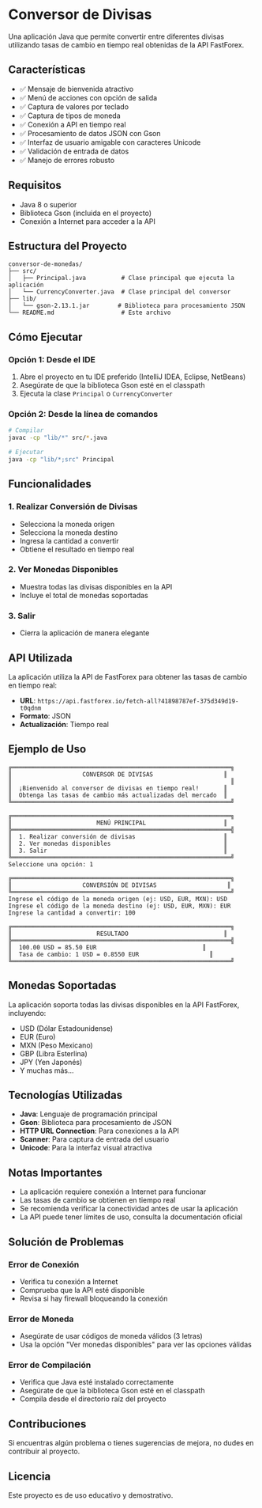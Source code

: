 # Conversor de Divisas

Una aplicación Java que permite convertir entre diferentes divisas utilizando tasas de cambio en tiempo real obtenidas de la API FastForex.

## Características

- ✅ Mensaje de bienvenida atractivo
- ✅ Menú de acciones con opción de salida
- ✅ Captura de valores por teclado
- ✅ Captura de tipos de moneda
- ✅ Conexión a API en tiempo real
- ✅ Procesamiento de datos JSON con Gson
- ✅ Interfaz de usuario amigable con caracteres Unicode
- ✅ Validación de entrada de datos
- ✅ Manejo de errores robusto

## Requisitos

- Java 8 o superior
- Biblioteca Gson (incluida en el proyecto)
- Conexión a Internet para acceder a la API

## Estructura del Proyecto

```
conversor-de-monedas/
├── src/
│   ├── Principal.java          # Clase principal que ejecuta la aplicación
│   └── CurrencyConverter.java  # Clase principal del conversor
├── lib/
│   └── gson-2.13.1.jar        # Biblioteca para procesamiento JSON
└── README.md                   # Este archivo
```

## Cómo Ejecutar

### Opción 1: Desde el IDE
1. Abre el proyecto en tu IDE preferido (IntelliJ IDEA, Eclipse, NetBeans)
2. Asegúrate de que la biblioteca Gson esté en el classpath
3. Ejecuta la clase `Principal` o `CurrencyConverter`

### Opción 2: Desde la línea de comandos
```bash
# Compilar
javac -cp "lib/*" src/*.java

# Ejecutar
java -cp "lib/*;src" Principal
```

## Funcionalidades

### 1. Realizar Conversión de Divisas
- Selecciona la moneda origen
- Selecciona la moneda destino
- Ingresa la cantidad a convertir
- Obtiene el resultado en tiempo real

### 2. Ver Monedas Disponibles
- Muestra todas las divisas disponibles en la API
- Incluye el total de monedas soportadas

### 3. Salir
- Cierra la aplicación de manera elegante

## API Utilizada

La aplicación utiliza la API de FastForex para obtener las tasas de cambio en tiempo real:
- **URL**: `https://api.fastforex.io/fetch-all?41898787ef-375d349d19-t0qdnm`
- **Formato**: JSON
- **Actualización**: Tiempo real

## Ejemplo de Uso

```
╔══════════════════════════════════════════════════════════════╗
║                    CONVERSOR DE DIVISAS                    ║
║                                                              ║
║  ¡Bienvenido al conversor de divisas en tiempo real!       ║
║  Obtenga las tasas de cambio más actualizadas del mercado  ║
╚══════════════════════════════════════════════════════════════╝

╔══════════════════════════════════════════════════════════════╗
║                        MENÚ PRINCIPAL                      ║
╠══════════════════════════════════════════════════════════════╣
║  1. Realizar conversión de divisas                         ║
║  2. Ver monedas disponibles                                ║
║  3. Salir                                                  ║
╚══════════════════════════════════════════════════════════════╝
Seleccione una opción: 1

╔══════════════════════════════════════════════════════════════╗
║                    CONVERSIÓN DE DIVISAS                    ║
╚══════════════════════════════════════════════════════════════╝
Ingrese el código de la moneda origen (ej: USD, EUR, MXN): USD
Ingrese el código de la moneda destino (ej: USD, EUR, MXN): EUR
Ingrese la cantidad a convertir: 100

╔══════════════════════════════════════════════════════════════╗
║                        RESULTADO                           ║
╠══════════════════════════════════════════════════════════════╣
║  100.00 USD = 85.50 EUR                              ║
║  Tasa de cambio: 1 USD = 0.8550 EUR                    ║
╚══════════════════════════════════════════════════════════════╝
```

## Monedas Soportadas

La aplicación soporta todas las divisas disponibles en la API FastForex, incluyendo:
- USD (Dólar Estadounidense)
- EUR (Euro)
- MXN (Peso Mexicano)
- GBP (Libra Esterlina)
- JPY (Yen Japonés)
- Y muchas más...

## Tecnologías Utilizadas

- **Java**: Lenguaje de programación principal
- **Gson**: Biblioteca para procesamiento de JSON
- **HTTP URL Connection**: Para conexiones a la API
- **Scanner**: Para captura de entrada del usuario
- **Unicode**: Para la interfaz visual atractiva

## Notas Importantes

- La aplicación requiere conexión a Internet para funcionar
- Las tasas de cambio se obtienen en tiempo real
- Se recomienda verificar la conectividad antes de usar la aplicación
- La API puede tener límites de uso, consulta la documentación oficial

## Solución de Problemas

### Error de Conexión
- Verifica tu conexión a Internet
- Comprueba que la API esté disponible
- Revisa si hay firewall bloqueando la conexión

### Error de Moneda
- Asegúrate de usar códigos de moneda válidos (3 letras)
- Usa la opción "Ver monedas disponibles" para ver las opciones válidas

### Error de Compilación
- Verifica que Java esté instalado correctamente
- Asegúrate de que la biblioteca Gson esté en el classpath
- Compila desde el directorio raíz del proyecto

## Contribuciones

Si encuentras algún problema o tienes sugerencias de mejora, no dudes en contribuir al proyecto.

## Licencia

Este proyecto es de uso educativo y demostrativo.
